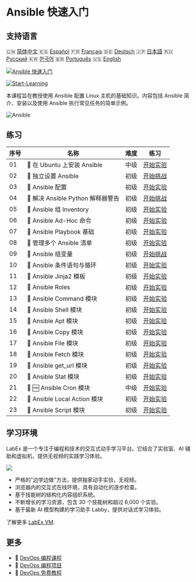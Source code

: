 # Ansible 快速入门

## 支持语言

🇨🇳 [简体中文](README_zh.md) 🇪🇸 [Español](README_es.md) 🇫🇷 [Français](README_fr.md) 🇩🇪 [Deutsch](README_de.md) 🇯🇵 [日本語](README_ja.md) 🇷🇺 [Русский](README_ru.md) 🇰🇷 [한국어](README_ko.md) 🇧🇷 [Português](README_pt.md) 🇺🇸 [English](README.md) 

[![Ansible 快速入门](https://cover-creator.labex.io/quick-start-with-ansible.png?lang=zh)](https://labex.io/zh/courses/quick-start-with-ansible)

[![Start-Learning](https://img.shields.io/badge/Start-Learning-whitesmoke?style=for-the-badge)](https://labex.io/zh/courses/quick-start-with-ansible)

本课程旨在教授使用 Ansible 配置 Linux 主机的基础知识。内容包括 Ansible 简介、安装以及使用 Ansible 执行常见任务的简单示例。 

![Ansible](https://img.shields.io/badge/Ansible-whitesmoke?style=for-the-badge&logo=ansible)


## 练习

|   序号 | 名称                               | 难度   | 练习                                                                                                                             |
|--------|------------------------------------|--------|----------------------------------------------------------------------------------------------------------------------------------|
|     01 | 📖  在 Ubuntu 上安装 Ansible       | 中级   | <a target='_blank' href='https://labex.io/zh/tutorials/ansible-ansible-installation-on-ubuntu-67172'>开始实验</a>                |
|     02 | 🎯  独立设置 Ansible               | 初级   | <a target='_blank' href='https://labex.io/zh/tutorials/ansible-setup-ansible-by-yourself-390383'>开始挑战</a>                    |
|     03 | 📖  Ansible 配置                   | 初级   | <a target='_blank' href='https://labex.io/zh/tutorials/ansible-ansible-configuration-390437'>开始实验</a>                        |
|     04 | 🎯  解决 Ansible Python 解释器警告 | 初级   | <a target='_blank' href='https://labex.io/zh/tutorials/ansible-resolving-ansible-python-interpreter-warning-390490'>开始挑战</a> |
|     05 | 📖  Ansible 组 Inventory           | 初级   | <a target='_blank' href='https://labex.io/zh/tutorials/ansible-ansible-groups-inventory-290160'>开始实验</a>                     |
|     06 | 📖  Ansible Ad-Hoc 命令            | 初级   | <a target='_blank' href='https://labex.io/zh/tutorials/ansible-ansible-ad-hoc-commands-390441'>开始实验</a>                      |
|     07 | 📖  Ansible Playbook 基础          | 初级   | <a target='_blank' href='https://labex.io/zh/tutorials/ansible-ansible-playbook-basics-390426'>开始实验</a>                      |
|     08 | 📖  管理多个 Ansible 清单          | 初级   | <a target='_blank' href='https://labex.io/zh/tutorials/ansible-manage-multiple-ansible-inventories-290193'>开始实验</a>          |
|     09 | 🎯  Ansible 组变量                 | 初级   | <a target='_blank' href='https://labex.io/zh/tutorials/ansible-ansible-group-variables-96690'>开始挑战</a>                       |
|     10 | 📖  Ansible 条件语句与循环         | 初级   | <a target='_blank' href='https://labex.io/zh/tutorials/ansible-ansible-conditionals-and-loops-390455'>开始实验</a>               |
|     11 | 📖  Ansible Jinja2 模板            | 初级   | <a target='_blank' href='https://labex.io/zh/tutorials/ansible-ansible-jinja2-templates-390470'>开始实验</a>                     |
|     12 | 📖  Ansible Roles                  | 初级   | <a target='_blank' href='https://labex.io/zh/tutorials/ansible-ansible-roles-390467'>开始实验</a>                                |
|     13 | 📖  Ansible Command 模块           | 初级   | <a target='_blank' href='https://labex.io/zh/tutorials/ansible-ansible-command-module-290161'>开始实验</a>                       |
|     14 | 📖  Ansible Shell 模块             | 初级   | <a target='_blank' href='https://labex.io/zh/tutorials/ansible-ansible-shell-module-289409'>开始实验</a>                         |
|     15 | 📖  Ansible Apt 模块               | 初级   | <a target='_blank' href='https://labex.io/zh/tutorials/ansible-ansible-apt-module-289651'>开始实验</a>                           |
|     16 | 📖  Ansible Copy 模块              | 初级   | <a target='_blank' href='https://labex.io/zh/tutorials/ansible-ansible-copy-module-289653'>开始实验</a>                          |
|     17 | 📖  Ansible File 模块              | 初级   | <a target='_blank' href='https://labex.io/zh/tutorials/ansible-ansible-file-module-289654'>开始实验</a>                          |
|     18 | 📖  Ansible Fetch 模块             | 初级   | <a target='_blank' href='https://labex.io/zh/tutorials/ansible-ansible-fetch-module-290159'>开始实验</a>                         |
|     19 | 📖  Ansible get_url 模块           | 初级   | <a target='_blank' href='https://labex.io/zh/tutorials/ansible-ansible-get-url-module-290188'>开始实验</a>                       |
|     20 | 📖  Ansible Stat 模块              | 初级   | <a target='_blank' href='https://labex.io/zh/tutorials/ansible-ansible-stat-module-290192'>开始实验</a>                          |
|     21 | 📖 🆓 Ansible Cron 模块            | 中级   | <a target='_blank' href='https://labex.io/zh/tutorials/ansible-ansible-cron-module-290157'>开始实验</a>                          |
|     22 | 📖  Ansible Local Action 模块      | 初级   | <a target='_blank' href='https://labex.io/zh/tutorials/ansible-ansible-local-action-module-290189'>开始实验</a>                  |
|     23 | 📖  Ansible Script 模块            | 初级   | <a target='_blank' href='https://labex.io/zh/tutorials/ansible-ansible-script-module-289411'>开始实验</a>                        |

## 学习环境

LabEx 是一个专注于编程和技术的交互式动手学习平台。它结合了实验室、AI 辅助和虚拟机，提供无视频的实践学习体验。

![](https://tutorial-screenshot.getvm.io/images/vm-1725247253.png)

- 严格的"边学边做"方法，提供独家动手实验，无视频。
- 浏览器内的交互式在线环境，具有自动化的逐步检查。
- 基于技能树的结构化内容组织系统。
- 不断增长的学习资源，包含 30 个技能树和超过 6,000 个实验。
- 基于最新 AI 模型构建的学习助手 Labby，提供对话式学习体验。

了解更多 [LabEx VM](https://support.labex.io/using-labex/virtual-machine).

## 更多

- 🔗 [DevOps 编程课程](https://github.com/labex-labs/awesome-programming-courses)
- 🔗 [DevOps 编程项目](https://github.com/labex-labs/awesome-programming-projects)
- 🔗 [DevOps 免费教程](https://github.com/labex-labs/devops-free-tutorials)

